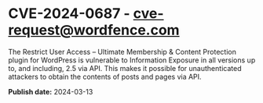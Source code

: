 # CVE-2024-0687 - cve-request@wordfence.com

The Restrict User Access – Ultimate Membership & Content Protection plugin for WordPress is vulnerable to Information Exposure in all versions up to, and including, 2.5 via API. This makes it possible for unauthenticated attackers to obtain the contents of posts and pages via API.

**Publish date:** 2024-03-13

